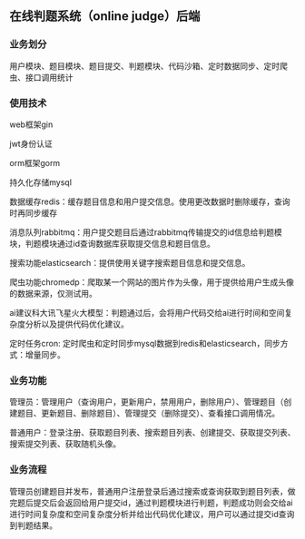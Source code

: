 ## 在线判题系统（online judge）后端
### 业务划分
用户模块、题目模块、题目提交、判题模块、代码沙箱、定时数据同步、定时爬虫、接口调用统计
### 使用技术
web框架gin

jwt身份认证

orm框架gorm

持久化存储mysql 

数据缓存redis：缓存题目信息和用户提交信息。使用更改数据时删除缓存，查询时再同步缓存

消息队列rabbitmq：用户提交题目后通过rabbitmq传输提交的id信息给判题模块，判题模块通过id查询数据库获取提交信息和题目信息。

搜索功能elasticsearch：提供使用关键字搜索题目信息和提交信息。

爬虫功能chromedp：爬取某一个网站的图片作为头像，用于提供给用户生成头像的数据来源，仅测试用。

ai建议科大讯飞星火大模型：判题通过后，会将用户代码交给ai进行时间和空间复杂度分析以及提供代码优化建议。

定时任务cron: 定时爬虫和定时同步mysql数据到redis和elasticsearch，同步方式：增量同步。

### 业务功能
管理员：管理用户（查询用户，更新用户，禁用用户，删除用户）、管理题目（创建题目、更新题目、删除题目）、管理提交（删除提交）、查看接口调用情况。

普通用户：登录注册、获取题目列表、搜索题目列表、创建提交、获取提交列表、搜索提交列表、获取随机头像。

### 业务流程
管理员创建题目并发布，普通用户注册登录后通过搜索或查询获取到题目列表，做完题后提交后会返回给用户提交id，通过判题模块进行判题，判题成功则会交给ai进行时间复杂度和空间复杂度分析并给出代码优化建议，用户可以通过提交id查询到判题结果。
